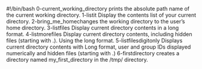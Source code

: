 #!/bin/bash
0-current_working_directory prints the absolute path name of the current working directory.
1-listit Display the contents list of your current directory.
2-bring_me_homechanges the working directory to the user’s home directory.
3-listfiles Display current directory contents in a long format.
4-listmorefiles Display current directory contents, including hidden files (starting with .). Using the long format.
5-listfilesdigitonly Displays current directory contents with Long format, user and group IDs displayed numerically and hidden files (starting with .)
6-firstdirectory creates a directory named my_first_directory in the /tmp/ directory.
